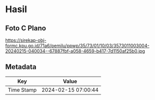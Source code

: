 # Hasil

## Foto C Plano

https://sirekap-obj-formc.kpu.go.id/71a6/pemilu/ppwp/35/73/01/10/03/3573011003004-20240215-040034--67887fbf-a058-4659-b417-7d1150af25b0.jpg


## Metadata

| Key        | Value               |
| ---------- | ------------------- |
| Time Stamp | 2024-02-15 07:00:44 |



